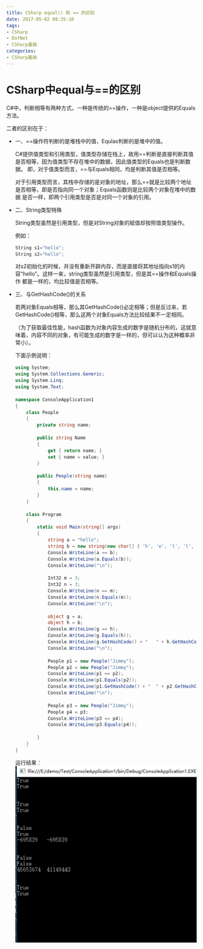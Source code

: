 ```yaml
---
title: CSharp equal() 和 == 的区别
date: 2017-05-02 08:35:10
tags: 
- CSharp
- DotNet
- CSharp基础
categories: 
- CSharp基础
---
```

# CSharp中equal与==的区别

C#中，判断相等有两种方式，一种是传统的==操作，一种是object提供的Equals方法。

二者的区别在于：

* 一、==操作符判断的是堆栈中的值，Equlas判断的是堆中的值。

    C#提供值类型和引用类型，值类型存储在栈上，故用==判断是直接判断其值是否相等，因为值类型不存在堆中的数据，因此值类型的Equals也是判断数据。
    即，对于值类型而言，==与Equals相同，均是判断其值是否相等。

    对于引用类型而言，其栈中存储的是对象的地址，那么==就是比较两个地址是否相等，即是否指向同一个对象；Equals函数则是比较两个对象在堆中的数据
    是否一样，即两个引用类型是否是对同一个对象的引用。

* 二、String类型特殊

    String类型虽然是引用类型，但是对String对象的赋值却按照值类型操作。

    例如：
    ````csharp
    String s1="hello";
    String s2="hello";
    ````
    对s2初始化的时候，并没有重新开辟内存，而是直接将其地址指向s1的内容“hello”。这样一来，string类型虽然是引用类型，但是其==操作和Equals操作
    都是一样的，均比较值是否相等。

* 三、与GetHashCode()的关系

    若两对象Equals相等，那么其GetHashCode()必定相等；但是反过来，若GetHashCode()相等，那么这两个对象Equals方法比较结果不一定相同。

   （为了获取最佳性能，hash函数为对象内容生成的数字是随机分布的，这就意味着，内容不同的对象，有可能生成的数字是一样的，但可以认为这种概率非常小）。

    下面示例说明：

    ````csharp
    using System;
    using System.Collections.Generic;
    using System.Linq;
    using System.Text;

    namespace ConsoleApplication1
    {
        class People
        {
            private string name;

            public string Name
            {
                get { return name; }
                set { name = value; }
            }

            public People(string name)
            {
                this.name = name;
            }
        }

        class Program
        {
            static void Main(string[] args)
            {
                string a = "hello";
                string b = new string(new char[] { 'h', 'e', 'l', 'l', 'o' });
                Console.WriteLine(a == b);
                Console.WriteLine(a.Equals(b));
                Console.WriteLine("\n");

                Int32 m = 3;
                Int32 n = 3;
                Console.WriteLine(n == m);
                Console.WriteLine(n.Equals(m));
                Console.WriteLine("\n");

                object g = a;
                object h = b;
                Console.WriteLine(g == h);
                Console.WriteLine(g.Equals(h));
                Console.WriteLine(g.GetHashCode() + "   " + h.GetHashCode());
                Console.WriteLine("\n");

                People p1 = new People("Jimmy");
                People p2 = new People("Jimmy");
                Console.WriteLine(p1 == p2);
                Console.WriteLine(p1.Equals(p2));
                Console.WriteLine(p1.GetHashCode() + "  " + p2.GetHashCode());
                Console.WriteLine("\n");

                People p3 = new People("Jimmy");
                People p4 = p3;
                Console.WriteLine(p3 == p4);
                Console.WriteLine(p3.Equals(p4));

            }
        }
    }
    ````

    运行结果：
    ![运行结果](/img/equals.png)